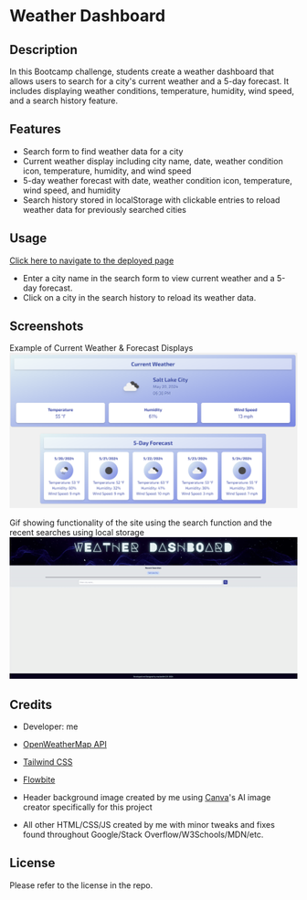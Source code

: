 # Weather Dashboard

## Description

In this Bootcamp challenge, students create a weather dashboard that allows users to search for a city's current weather and a 5-day forecast. It includes displaying weather conditions, temperature, humidity, wind speed, and a search history feature.

## Features

- Search form to find weather data for a city
- Current weather display including city name, date, weather condition icon, temperature, humidity, and wind speed
- 5-day weather forecast with date, weather condition icon, temperature, wind speed, and humidity
- Search history stored in localStorage with clickable entries to reload weather data for previously searched cities

## Usage

[Click here to navigate to the deployed page](https://macbetthh.github.io/weather_dashboard/)

- Enter a city name in the search form to view current weather and a 5-day forecast.
- Click on a city in the search history to reload its weather data.

## Screenshots
Example of Current Weather & Forecast Displays \
![Current Weather & Forecast](https://github.com/macbetthh/weather_dashboard/blob/main/assets/images/current_forecast.png "Screenshot of current weather & forecast displays")

Gif showing functionality of the site using the search function and the recent searches using local storage
![](https://github.com/macbetthh/weather_dashboard/blob/main/assets/images/weatherDash_FunctionGif.gif "Screenshot of 5-day weather forecast")

## Credits

- Developer: me

- [OpenWeatherMap API](https://openweathermap.org/api)
- [Tailwind CSS](https://tailwindcss.com/)
- [Flowbite](https://flowbite.com/)

- Header background image created by me using [Canva](https://www.canva.com/)'s AI image creator specifically for this project
- All other HTML/CSS/JS created by me with minor tweaks and fixes found throughout Google/Stack Overflow/W3Schools/MDN/etc.

## License

Please refer to the license in the repo.
